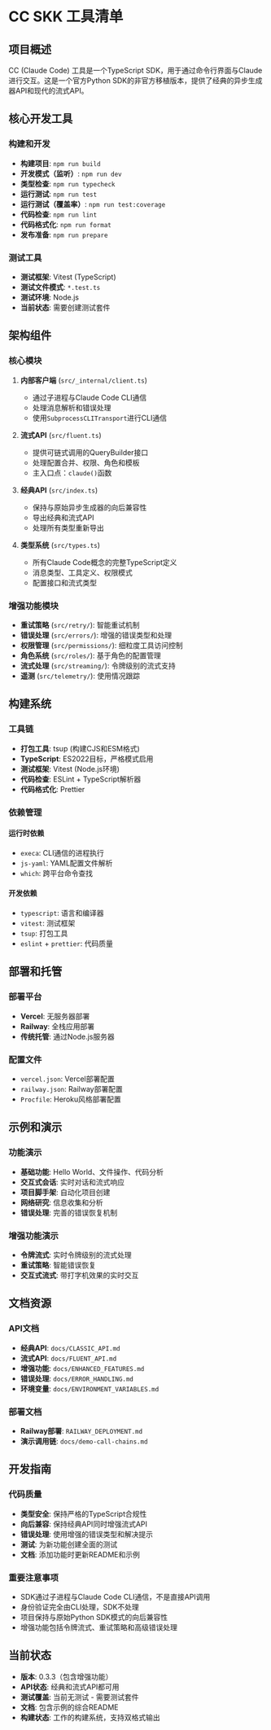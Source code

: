 # CC SKK 工具清单

## 项目概述
CC (Claude Code) 工具是一个TypeScript SDK，用于通过命令行界面与Claude进行交互。这是一个官方Python SDK的非官方移植版本，提供了经典的异步生成器API和现代的流式API。

## 核心开发工具



### 构建和开发
- **构建项目**: `npm run build`
- **开发模式（监听）**: `npm run dev`
- **类型检查**: `npm run typecheck`
- **运行测试**: `npm run test`
- **运行测试（覆盖率）**: `npm run test:coverage`
- **代码检查**: `npm run lint`
- **代码格式化**: `npm run format`
- **发布准备**: `npm run prepare`

### 测试工具
- **测试框架**: Vitest (TypeScript)
- **测试文件模式**: `*.test.ts`
- **测试环境**: Node.js
- **当前状态**: 需要创建测试套件

## 架构组件

### 核心模块
1. **内部客户端** (`src/_internal/client.ts`)
   - 通过子进程与Claude Code CLI通信
   - 处理消息解析和错误处理
   - 使用`SubprocessCLITransport`进行CLI通信

2. **流式API** (`src/fluent.ts`)
   - 提供可链式调用的QueryBuilder接口
   - 处理配置合并、权限、角色和模板
   - 主入口点：`claude()`函数

3. **经典API** (`src/index.ts`)
   - 保持与原始异步生成器的向后兼容性
   - 导出经典和流式API
   - 处理所有类型重新导出

4. **类型系统** (`src/types.ts`)
   - 所有Claude Code概念的完整TypeScript定义
   - 消息类型、工具定义、权限模式
   - 配置接口和流式类型

### 增强功能模块
- **重试策略** (`src/retry/`): 智能重试机制
- **错误处理** (`src/errors/`): 增强的错误类型和处理
- **权限管理** (`src/permissions/`): 细粒度工具访问控制
- **角色系统** (`src/roles/`): 基于角色的配置管理
- **流式处理** (`src/streaming/`): 令牌级别的流式支持
- **遥测** (`src/telemetry/`): 使用情况跟踪

## 构建系统

### 工具链
- **打包工具**: tsup (构建CJS和ESM格式)
- **TypeScript**: ES2022目标，严格模式启用
- **测试框架**: Vitest (Node.js环境)
- **代码检查**: ESLint + TypeScript解析器
- **代码格式化**: Prettier

### 依赖管理
#### 运行时依赖
- `execa`: CLI通信的进程执行
- `js-yaml`: YAML配置文件解析
- `which`: 跨平台命令查找

#### 开发依赖
- `typescript`: 语言和编译器
- `vitest`: 测试框架
- `tsup`: 打包工具
- `eslint` + `prettier`: 代码质量

## 部署和托管

### 部署平台
- **Vercel**: 无服务器部署
- **Railway**: 全栈应用部署
- **传统托管**: 通过Node.js服务器

### 配置文件
- `vercel.json`: Vercel部署配置
- `railway.json`: Railway部署配置
- `Procfile`: Heroku风格部署配置

## 示例和演示

### 功能演示
- **基础功能**: Hello World、文件操作、代码分析
- **交互式会话**: 实时对话和流式响应
- **项目脚手架**: 自动化项目创建
- **网络研究**: 信息收集和分析
- **错误处理**: 完善的错误恢复机制

### 增强功能演示
- **令牌流式**: 实时令牌级别的流式处理
- **重试策略**: 智能错误恢复
- **交互式流式**: 带打字机效果的实时交互

## 文档资源

### API文档
- **经典API**: `docs/CLASSIC_API.md`
- **流式API**: `docs/FLUENT_API.md`
- **增强功能**: `docs/ENHANCED_FEATURES.md`
- **错误处理**: `docs/ERROR_HANDLING.md`
- **环境变量**: `docs/ENVIRONMENT_VARIABLES.md`

### 部署文档
- **Railway部署**: `RAILWAY_DEPLOYMENT.md`
- **演示调用链**: `docs/demo-call-chains.md`

## 开发指南

### 代码质量
- **类型安全**: 保持严格的TypeScript合规性
- **向后兼容**: 保持经典API同时增强流式API
- **错误处理**: 使用增强的错误类型和解决提示
- **测试**: 为新功能创建全面的测试
- **文档**: 添加功能时更新README和示例

### 重要注意事项
- SDK通过子进程与Claude Code CLI通信，不是直接API调用
- 身份验证完全由CLI处理，SDK不处理
- 项目保持与原始Python SDK模式的向后兼容性
- 增强功能包括令牌流式、重试策略和高级错误处理

## 当前状态
- **版本**: 0.3.3（包含增强功能）
- **API状态**: 经典和流式API都可用
- **测试覆盖**: 当前无测试 - 需要测试套件
- **文档**: 包含示例的综合README
- **构建状态**: 工作的构建系统，支持双格式输出